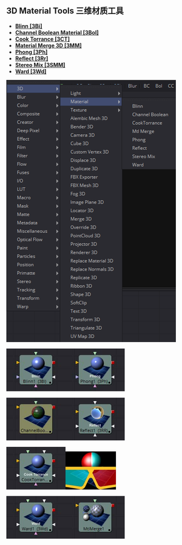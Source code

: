 ## 3D Material Tools 三维材质工具

- **[Blinn [3Bi]](./Blinn%20[3Bi].md)**
- **[Channel Boolean Material [3Bol]](./Channel%20Boolean%20Material%20[3Bol].md)**
- **[Cook Torrance [3CT]](./Cook%20Torrance%20[3CT].md)**
- **[Material Merge 3D [3MM]](./Material%20Merge%203D%20[3MM].md)**
- **[Phong [3Ph]](./Phong%20[3Ph].md)**
- **[Reflect [3Rr]](./Reflect%20[3Rr].md)**
- **[Stereo Mix [3SMM]](./Stereo%20Mix%20[3SMM].md)**
- **[Ward [3Wd]](./Ward%20[3Wd].md)**

![index_menu](images/index_menu.png)

![index_Blinn](images/index_Blinn.jpg)![index_Phong](images/index_Phong.jpg)

![index_ChannelBooleanMaterial](images/index_ChannelBooleanMaterial.jpg)![index_Reflect](images/index_Reflect.jpg)

![index_CookTorrance](images/index_CookTorrance.jpg)![index_StereoMix](images/index_StereoMix.jpg)

![index_Ward](images/index_Ward.jpg)![index_MaterialMerge](images/index_MaterialMerge.jpg)

